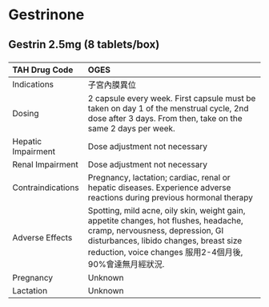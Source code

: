 # Gestrinone

## Gestrin 2.5mg (8 tablets/box)

##### 

| TAH Drug Code      | OGES                                                                                                                                                                                                                          |
|:-------------------|:------------------------------------------------------------------------------------------------------------------------------------------------------------------------------------------------------------------------------|
| Indications        | 子宮內膜異位                                                                                                                                                                                                                  |
| Dosing             | 2 capsule every week. First capsule must be taken on day 1 of the menstrual cycle, 2nd dose after 3 days. From then, take on the same 2 days per week.                                                                        |
| Hepatic Impairment | Dose adjustment not necessary                                                                                                                                                                                                 |
| Renal Impairment   | Dose adjustment not necessary                                                                                                                                                                                                 |
| Contraindications  | Pregnancy, lactation; cardiac, renal or hepatic diseases. Experience adverse reactions during previous hormonal therapy                                                                                                       |
| Adverse Effects    | Spotting, mild acne, oily skin, weight gain, appetite changes, hot flushes, headache, cramp, nervousness, depression, GI disturbances, libido changes, breast size reduction, voice changes 服用2-4個月後, 90%會達無月經狀況. |
| Pregnancy          | Unknown                                                                                                                                                                                                                       |
| Lactation          | Unknown                                                                                                                                                                                                                       |

